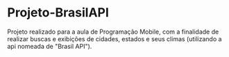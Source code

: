 # Projeto-BrasilAPI
Projeto realizado para a aula de Programação Mobile, com a finalidade de realizar buscas e exibições de cidades, estados e seus climas (utilizando a api nomeada de "Brasil API").
